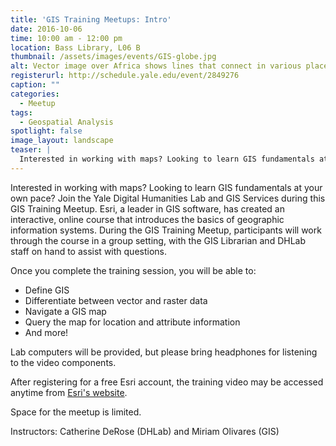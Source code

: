 ```yaml
---
title: 'GIS Training Meetups: Intro'
date: 2016-10-06
time: 10:00 am - 12:00 pm
location: Bass Library, L06 B
thumbnail: /assets/images/events/GIS-globe.jpg
alt: Vector image over Africa shows lines that connect in various places, indicating the connections established by GIS mapping software.
registerurl: http://schedule.yale.edu/event/2849276
caption: ""
categories:
  - Meetup
tags:
  - Geospatial Analysis
spotlight: false
image_layout: landscape
teaser: |
  Interested in working with maps? Looking to learn GIS fundamentals at your own pace?
---
```

Interested in working with maps? Looking to learn GIS fundamentals at your own pace? Join the Yale Digital Humanities Lab and GIS Services during this GIS Training Meetup. Esri, a leader in GIS software, has created an interactive, online course that introduces the basics of geographic information systems. During the GIS Training Meetup, participants will work through the course in a group setting, with the GIS Librarian and DHLab staff on hand to assist with questions.

Once you complete the training session, you will be able to:
 * Define GIS
 * Differentiate between vector and raster data
 * Navigate a GIS map
 * Query the map for location and attribute information
 * And more!

Lab computers will be provided, but please bring headphones for listening to the video components.

After registering for a free Esri account, the training video may be accessed anytime from <a href='http://training.esri.com/gateway/index.cfm?fa=catalog.webcoursedetail&amp;courseid=2500' target='_blank'>Esri's website</a>.

Space for the meetup is limited.

Instructors: Catherine DeRose (DHLab) and Miriam Olivares (GIS)
